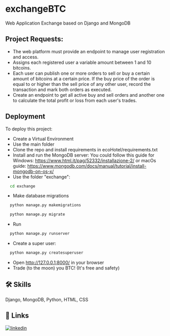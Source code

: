 # exchangeBTC
Web Application Exchange based on Django and MongoDB

## Project Requests:

- The web platform must provide an endpoint to manage user registration and access.
- Assigns each registered user a variable amount between 1 and 10 bitcoins.
- Each user can publish one or more orders to sell or buy a certain amount of bitcoins at a certain price. If the buy price of the order is equal to or higher than the sell price of any other user, record the transaction and mark both orders as executed.
- Create an endpoint to get all active buy and sell orders and another one to calculate the total profit or loss from each user's trades.
    
## Deployment

To deploy this project:
- Create a Virtual Environment
- Use the main folder
- Clone the repo and install requirements in ecoHotel/requirements.txt
- Install and run the MongoDB server: You could follow this guide for Windows: https://www.html.it/pag/52332/installazione-2/ or macOs guide: https://www.mongodb.com/docs/manual/tutorial/install-mongodb-on-os-x/
- Use the folder "exchange":

```bash
  cd exchange
```
- Make database migrations
```bash
  python manage.py makemigrations
```
```bash
  python manage.py migrate
```
- Run 
```bash
  python manage.py runserver
```
- Create a super user:

```bash
  python manage.py createsuperuser
```
- Open http://127.0.0.1:8000/ in your browser
- Trade (to the moon) you BTC! (It's free and safety)

## 🛠 Skills
Django, MongoDB, Python, HTML, CSS


## 🔗 Links
[![linkedin](https://img.shields.io/badge/linkedin-0A66C2?style=for-the-badge&logo=linkedin&logoColor=white)](https://www.linkedin.com/in/foschimatteo/)
